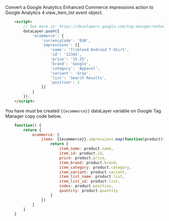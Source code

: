 Convert a Google Analytics Enhanced Commerce impressions action to Google Analytics 4 view_item_list event object.

```html
    <script>
        // See more in: https://developers.google.com/tag-manager/enhanced-ecommerce?hl=pt_br#product-impressions
        dataLayer.push({
            'ecommerce': {
                'currencyCode': 'EUR',
                'impressions': [{
                    'name': 'Triblend Android T-Shirt',
                    'id': '12345',
                    'price': '15.25',
                    'brand': 'Google',
                    'category': 'Apparel',
                    'variant': 'Gray',
                    'list': 'Search Results',
                    'position': 1
                }]
            }
        });
    </script>
```


You have must be created `{{ecommerce}}` dataLayer variable on Google Tag Manager copy code below.

```javascript
    function() {
        return {
            ecommerce: {
                items: {{ecommerce}}.impressions.map(function(product){
                    return {
                        item_name: product.name,    
                        item_id: product.id,
                        price: product.price,
                        item_brand: product.brand,
                        item_category: product.category,
                        item_variant: product.variant,
                        item_list_name: product.list,
                        item_list_id: product.list,
                        index: product.position,
                        quantity: product.quantity
                    }
                })
            }
        }
    }
```